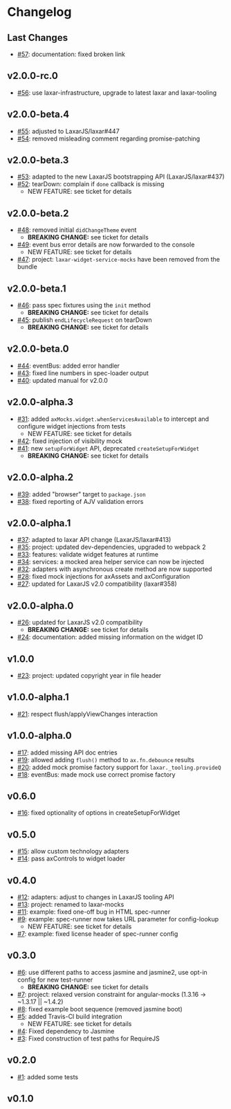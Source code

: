 # Changelog

## Last Changes

- [#57](https://github.com/LaxarJS/laxar-mocks/issues/57): documentation: fixed broken link


## v2.0.0-rc.0

- [#56](https://github.com/LaxarJS/laxar-mocks/issues/56): use laxar-infrastructure, upgrade to latest laxar and laxar-tooling


## v2.0.0-beta.4

- [#55](https://github.com/LaxarJS/laxar-mocks/issues/55): adjusted to LaxarJS/laxar#447
- [#54](https://github.com/LaxarJS/laxar-mocks/issues/54): removed misleading comment regarding promise-patching


## v2.0.0-beta.3

- [#53](https://github.com/LaxarJS/laxar-mocks/issues/53): adapted to the new LaxarJS bootstrapping API (LaxarJS/laxar#437)
- [#52](https://github.com/LaxarJS/laxar-mocks/issues/52): tearDown: complain if `done` callback is missing
    + NEW FEATURE: see ticket for details


## v2.0.0-beta.2

- [#48](https://github.com/LaxarJS/laxar-mocks/issues/48): removed initial `didChangeTheme` event
    + **BREAKING CHANGE:** see ticket for details
- [#49](https://github.com/LaxarJS/laxar-mocks/issues/49): event bus error details are now forwarded to the console
    + NEW FEATURE: see ticket for details
- [#47](https://github.com/LaxarJS/laxar-mocks/issues/47): project: `laxar-widget-service-mocks` have been removed from the bundle


## v2.0.0-beta.1

- [#46](https://github.com/LaxarJS/laxar-mocks/issues/46): pass spec fixtures using the `init` method
    + **BREAKING CHANGE:** see ticket for details
- [#45](https://github.com/LaxarJS/laxar-mocks/issues/45): publish `endLifecycleRequest` on tearDown
    + **BREAKING CHANGE:** see ticket for details


## v2.0.0-beta.0

- [#44](https://github.com/LaxarJS/laxar-mocks/issues/44): eventBus: added error handler
- [#43](https://github.com/LaxarJS/laxar-mocks/issues/43): fixed line numbers in spec-loader output
- [#40](https://github.com/LaxarJS/laxar-mocks/issues/40): updated manual for v2.0.0


## v2.0.0-alpha.3

- [#31](https://github.com/LaxarJS/laxar-mocks/issues/31): added `axMocks.widget.whenServicesAvailable` to intercept and configure widget injections from tests
    + NEW FEATURE: see ticket for details
- [#42](https://github.com/LaxarJS/laxar-mocks/issues/42): fixed injection of visibility mock
- [#41](https://github.com/LaxarJS/laxar-mocks/issues/41): new `setupForWidget` API, deprecated `createSetupForWidget`
    + **BREAKING CHANGE:** see ticket for details


## v2.0.0-alpha.2

- [#39](https://github.com/LaxarJS/laxar-mocks/issues/39): added "browser" target to `package.json`
- [#38](https://github.com/LaxarJS/laxar-mocks/issues/38): fixed reporting of AJV validation errors


## v2.0.0-alpha.1

- [#37](https://github.com/LaxarJS/laxar-mocks/issues/37): adapted to laxar API change (LaxarJS/laxar#413)
- [#35](https://github.com/LaxarJS/laxar-mocks/issues/35): project: updated dev-dependencies, upgraded to webpack 2
- [#33](https://github.com/LaxarJS/laxar-mocks/issues/33): features: validate widget features at runtime
- [#34](https://github.com/LaxarJS/laxar-mocks/issues/34): services: a mocked area helper service can now be injected
- [#32](https://github.com/LaxarJS/laxar-mocks/issues/32): adapters with asynchronous create method are now supported
- [#28](https://github.com/LaxarJS/laxar-mocks/issues/28): fixed mock injections for axAssets and axConfiguration
- [#27](https://github.com/LaxarJS/laxar-mocks/issues/27): updated for LaxarJS v2.0 compatibility (laxar#358)


## v2.0.0-alpha.0

- [#26](https://github.com/LaxarJS/laxar-mocks/issues/26): updated for LaxarJS v2.0 compatibility
    + **BREAKING CHANGE:** see ticket for details
- [#24](https://github.com/LaxarJS/laxar-mocks/issues/24): documentation: added missing information on the widget ID


## v1.0.0

- [#23](https://github.com/LaxarJS/laxar-mocks/issues/23): project: updated copyright year in file header


## v1.0.0-alpha.1

- [#21](https://github.com/LaxarJS/laxar-mocks/issues/21): respect flush/applyViewChanges interaction


## v1.0.0-alpha.0

- [#17](https://github.com/LaxarJS/laxar-mocks/issues/17): added missing API doc entries
- [#19](https://github.com/LaxarJS/laxar-mocks/issues/19): allowed adding `flush()` method to `ax.fn.debounce` results
- [#20](https://github.com/LaxarJS/laxar-mocks/issues/20): added mock promise factory support for `laxar._tooling.provideQ`
- [#18](https://github.com/LaxarJS/laxar-mocks/issues/18): eventBus: made mock use correct promise factory


## v0.6.0

- [#16](https://github.com/LaxarJS/laxar-mocks/issues/16): fixed optionality of options in createSetupForWidget


## v0.5.0

- [#15](https://github.com/LaxarJS/laxar-mocks/issues/15): allow custom technology adapters
- [#14](https://github.com/LaxarJS/laxar-mocks/issues/14): pass axControls to widget loader


## v0.4.0

- [#12](https://github.com/LaxarJS/laxar-mocks/issues/12): adapters: adjust to changes in LaxarJS tooling API
- [#13](https://github.com/LaxarJS/laxar-mocks/issues/13): project: renamed to laxar-mocks
- [#11](https://github.com/LaxarJS/laxar-mocks/issues/11): example: fixed one-off bug in HTML spec-runner
- [#9](https://github.com/LaxarJS/laxar-mocks/issues/9): example: spec-runner now takes URL parameter for config-lookup
    + NEW FEATURE: see ticket for details
- [#7](https://github.com/LaxarJS/laxar-mocks/issues/7): example: fixed license header of spec-runner config


## v0.3.0

- [#6](https://github.com/LaxarJS/laxar-mocks/issues/6): use different paths to access jasmine and jasmine2, use opt-in config for new test-runner
    + **BREAKING CHANGE:** see ticket for details
- [#7](https://github.com/LaxarJS/laxar-mocks/issues/7): project: relaxed version constraint for angular-mocks (1.3.16 -> ~1.3.17 || ~1.4.2)
- [#8](https://github.com/LaxarJS/laxar-mocks/issues/8): fixed example boot sequence (removed jasmine boot)
- [#5](https://github.com/LaxarJS/laxar-mocks/issues/5): added Travis-CI build integration
    + NEW FEATURE: see ticket for details
- [#4](https://github.com/LaxarJS/laxar-mocks/issues/4): Fixed dependency to Jasmine
- [#3](https://github.com/LaxarJS/laxar-mocks/issues/3): Fixed construction of test paths for RequireJS


## v0.2.0

- [#1](https://github.com/LaxarJS/laxar-mocks/issues/1): added some tests


## v0.1.0
